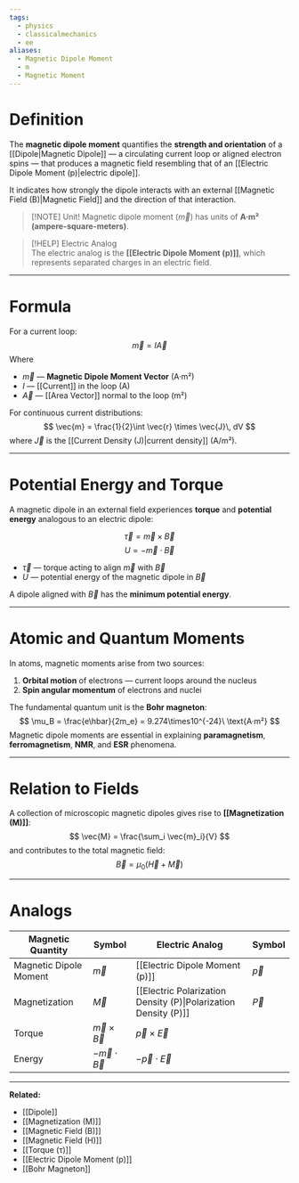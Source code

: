```yaml
---
tags:
  - physics
  - classicalmechanics
  - ee
aliases:
  - Magnetic Dipole Moment
  - m
  - Magnetic Moment
---
```

# Definition
The **magnetic dipole moment** quantifies the **strength and orientation** of a [[Dipole|Magnetic Dipole]] — a circulating current loop or aligned electron spins — that produces a magnetic field resembling that of an [[Electric Dipole Moment (p)|electric dipole]].

It indicates how strongly the dipole interacts with an external [[Magnetic Field (B)|Magnetic Field]] and the direction of that interaction.

> [!NOTE] Unit!
> Magnetic dipole moment ($\vec{m}$) has units of **A·m² (ampere-square-meters)**.

> [!HELP] Electric Analog  
> The electric analog is the **[[Electric Dipole Moment (p)]]**, which represents separated charges in an electric field.

---

# Formula
For a current loop:
$$
\vec{m} = I \vec{A}
$$
Where  
- $\vec{m}$ — **Magnetic Dipole Moment Vector** (A·m²)  
- $I$ — [[Current]] in the loop (A)  
- $\vec{A}$ — [[Area Vector]] normal to the loop (m²)

For continuous current distributions:
$$
\vec{m} = \frac{1}{2}\int \vec{r} \times \vec{J}\, dV
$$
where $\vec{J}$ is the [[Current Density (J)|current density]] (A/m²).

---

# Potential Energy and Torque
A magnetic dipole in an external field experiences **torque** and **potential energy** analogous to an electric dipole:

$$
\vec{\tau} = \vec{m} \times \vec{B}
$$
$$
U = -\vec{m} \cdot \vec{B}
$$

- $\vec{\tau}$ — torque acting to align $\vec{m}$ with $\vec{B}$  
- $U$ — potential energy of the magnetic dipole in $\vec{B}$

A dipole aligned with $\vec{B}$ has the **minimum potential energy**.

---

# Atomic and Quantum Moments
In atoms, magnetic moments arise from two sources:
1. **Orbital motion** of electrons — current loops around the nucleus  
2. **Spin angular momentum** of electrons and nuclei  

The fundamental quantum unit is the **Bohr magneton**:
$$
\mu_B = \frac{e\hbar}{2m_e} = 9.274\times10^{-24}\ \text{A·m²}
$$
Magnetic dipole moments are essential in explaining **paramagnetism**, **ferromagnetism**, **NMR**, and **ESR** phenomena.

---

# Relation to Fields
A collection of microscopic magnetic dipoles gives rise to **[[Magnetization (M)]]**:
$$
\vec{M} = \frac{\sum_i \vec{m}_i}{V}
$$
and contributes to the total magnetic field:
$$
\vec{B} = \mu_0(\vec{H} + \vec{M})
$$

---

# Analogs
| Magnetic Quantity      | Symbol                 | Electric Analog                                                 | Symbol    |
| ---------------------- | ---------------------- | --------------------------------------------------------------- | --------- |
| Magnetic Dipole Moment | $\vec{m}$              | [[Electric Dipole Moment (p)]]                                  | $\vec{p}$ |
| Magnetization          | $\vec{M}$              | [[Electric Polarization Density (P)\|Polarization Density (P)]] | $\vec{P}$ |
| Torque                 | $\vec{m}\times\vec{B}$ | $\vec{p}\times\vec{E}$                                          |           |
| Energy                 | $-\vec{m}\cdot\vec{B}$ | $-\vec{p}\cdot\vec{E}$                                          |           |

---

**Related:**  
- [[Dipole]]  
- [[Magnetization (M)]]  
- [[Magnetic Field (B)]]  
- [[Magnetic Field (H)]]  
- [[Torque (τ)]]  
- [[Electric Dipole Moment (p)]]  
- [[Bohr Magneton]]  
